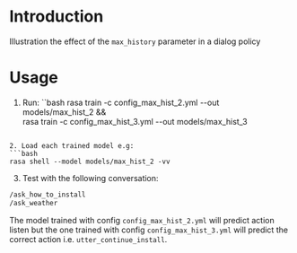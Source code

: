 # Introduction

Illustration the effect of the `max_history` parameter in a dialog policy

# Usage

1. Run:
``bash
rasa train -c config_max_hist_2.yml --out models/max_hist_2 && \
    rasa train -c config_max_hist_3.yml --out models/max_hist_3 
```

2. Load each trained model e.g:
```bash
rasa shell --model models/max_hist_2 -vv
```

3. Test with the following conversation:
```bash
/ask_how_to_install
/ask_weather
```
The model trained with config `config_max_hist_2.yml` will predict action listen but the one trained with config `config_max_hist_3.yml` will predict the correct action i.e. `utter_continue_install`.
